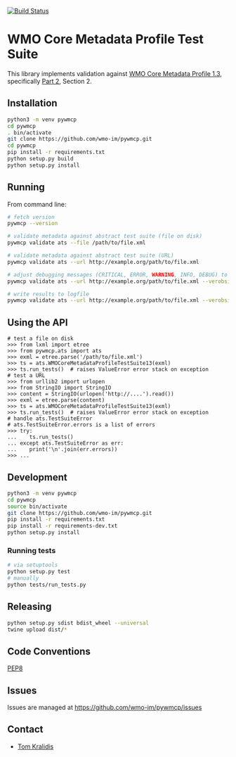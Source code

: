 [![Build Status](https://travis-ci.org/wmo-im/pywmcp.png?branch=master)](https://travis-ci.org/wmo-im/pywmcp)

# WMO Core Metadata Profile Test Suite

This library implements validation against [WMO Core Metadata Profile 1.3](http://wis.wmo.int/2013/metadata/version_1-3-0/WMO_Core_Metadata_Profile_v1.3_Part_1.pdf), specifically [Part 2](http://wis.wmo.int/2013/metadata/version_1-3-0/WMO_Core_Metadata_Profile_v1.3_Part_2.pdf), Section 2.

## Installation

```bash
python3 -m venv pywmcp
cd pywmcp
. bin/activate
git clone https://github.com/wmo-im/pywmcp.git
cd pywmcp
pip install -r requirements.txt
python setup.py build
python setup.py install
```

## Running

From command line:
```bash
# fetch version
pywmcp --version

# validate metadata against abstract test suite (file on disk)
pywmcp validate ats --file /path/to/file.xml

# validate metadata against abstract test suite (URL)
pywmcp validate ats --url http://example.org/path/to/file.xml

# adjust debugging messages (CRITICAL, ERROR, WARNING, INFO, DEBUG) to stdout
pywmcp validate ats --url http://example.org/path/to/file.xml --verobsity DEBUG

# write results to logfile
pywmcp validate ats --url http://example.org/path/to/file.xml --verobsity DEBUG --logfile /tmp/foo.txt
```

## Using the API
```pycon
# test a file on disk
>>> from lxml import etree
>>> from pywmcp.ats import ats
>>> exml = etree.parse('/path/to/file.xml')
>>> ts = ats.WMOCoreMetadataProfileTestSuite13(exml)
>>> ts.run_tests()  # raises ValueError error stack on exception
# test a URL
>>> from urllib2 import urlopen
>>> from StringIO import StringIO
>>> content = StringIO(urlopen('http://....').read())
>>> exml = etree.parse(content)
>>> ts = ats.WMOCoreMetadataProfileTestSuite13(exml)
>>> ts.run_tests()  # raises ValueError error stack on exception
# handle ats.TestSuiteError
# ats.TestSuiteError.errors is a list of errors
>>> try:
...    ts.run_tests()
... except ats.TestSuiteError as err:
...    print('\n'.join(err.errors))
>>> ...
```

## Development

```bash
python3 -m venv pywmcp
cd pywmcp
source bin/activate
git clone https://github.com/wmo-im/pywmcp.git
pip install -r requirements.txt
pip install -r requirements-dev.txt
python setup.py install
```

### Running tests

```bash
# via setuptools
python setup.py test
# manually
python tests/run_tests.py
```

## Releasing

```bash
python setup.py sdist bdist_wheel --universal
twine upload dist/*
```

## Code Conventions

[PEP8](https://www.python.org/dev/peps/pep-0008)

## Issues

Issues are managed at https://github.com/wmo-im/pywmcp/issues

## Contact

* [Tom Kralidis](https://github.com/tomkralidis)
